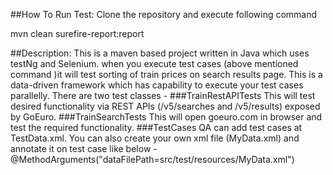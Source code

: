 ##How To Run Test:
Clone the repository and execute following command

mvn clean surefire-report:report

##Description:
This is a maven based project written in Java which uses testNg and Selenium. when you execute test cases (above mentioned command )it will test sorting of train prices on search results page.
This is a data-driven framework which has capability to execute your test cases parallelly.
There are two test classes -
###TrainRestAPITests
        This will test desired functionality via REST APIs (/v5/searches and /v5/results) exposed by GoEuro.
###TrainSearchTests
        This will open goeuro.com in browser and test the required functionality.
###TestCases
        QA can add test cases at TestData.xml. You can also create your own xml file (MyData.xml) and annotate it on test case like below - 
        @MethodArguments("dataFilePath=src/test/resources/MyData.xml")
        
 

